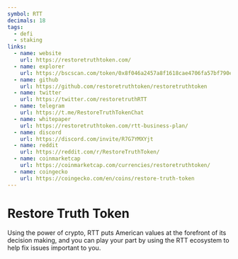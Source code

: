 ```yaml
---
symbol: RTT
decimals: 18
tags:
  - defi
  - staking
links:
  - name: website
    url: https://restoretruthtoken.com/
  - name: explorer
    url: https://bscscan.com/token/0x8f046a2457a8f1618cae4706fa57bf790e2532a6
  - name: github
    url: https://github.com/restoretruthtoken/restoretruthtoken
  - name: twitter
    url: https://twitter.com/restoretruthRTT
  - name: telegram
    url: https://t.me/RestoreTruthTokenChat
  - name: whitepaper
    url: https://restoretruthtoken.com/rtt-business-plan/
  - name: discord
    url: https://discord.com/invite/R7G7YMXYjt
  - name: reddit
    url: https://reddit.com/r/RestoreTruthToken/
  - name: coinmarketcap
    url: https://coinmarketcap.com/currencies/restoretruthtoken/
  - name: coingecko
    url: https://coingecko.com/en/coins/restore-truth-token
---
```


# Restore Truth Token

Using the power of crypto, RTT puts American values at the forefront of its decision making, and you can play your part by using the RTT ecosystem to help fix issues important to you.
